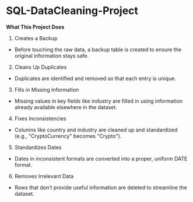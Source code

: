 # SQL-DataCleaning-Project
**What This Project Does**
1. Creates a Backup
- Before touching the raw data, a backup table is created to ensure the original information stays safe.
  
2. Cleans Up Duplicates
- Duplicates are identified and removed so that each entry is unique.

3. Fills in Missing Information
- Missing values in key fields like industry are filled in using information already available elsewhere in the dataset.
  
4. Fixes Inconsistencies
- Columns like country and industry are cleaned up and standardized (e.g., "CryptoCurrency" becomes "Crypto").
  
5. Standardizes Dates
- Dates in inconsistent formats are converted into a proper, uniform DATE format.

6. Removes Irrelevant Data
- Rows that don’t provide useful information are deleted to streamline the dataset.
